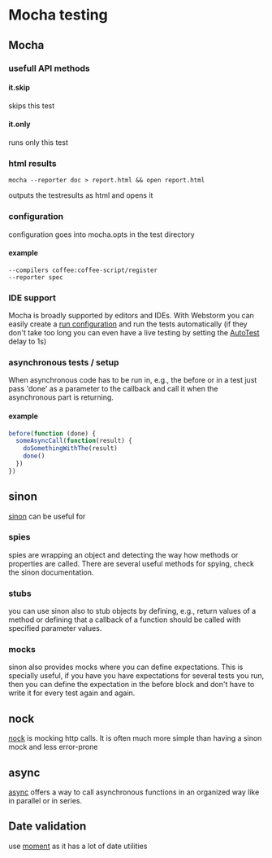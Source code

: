 # Mocha testing

## Mocha

### usefull API methods

#### it.skip

skips this test

#### it.only

runs only this test

### html results

`mocha --reporter doc > report.html && open report.html`

outputs the testresults as html and opens it

### configuration

configuration goes into mocha.opts in the test directory

#### example
```text
--compilers coffee:coffee-script/register
--reporter spec
```

### IDE support

Mocha is broadly supported by editors and IDEs. With Webstorm you can easily create a [run configuration](https://www.jetbrains.com/help/phpstorm/2016.1/running-mocha-unit-tests.html) and run the tests automatically 
(if they don't take too long you can even have a live testing by setting the [AutoTest](https://www.jetbrains.com/help/webstorm/2017.1/test-runner-tab.html) delay to 1s)

### asynchronous tests / setup

When asynchronous code has to be run in, e.g., the before or in a test just pass 'done' as a parameter to the callback
and call it when the asynchronous part is returning.

#### example
```javascript
before(function (done) {
  someAsyncCall(function(result) {
    doSomethingWithThe(result)
    done()
  })
})
```

## sinon

[sinon](http://sinonjs.org/) can be useful for

### spies

spies are wrapping an object and detecting the way how methods or properties are called. There are several useful
methods for spying, check the sinon documentation.

### stubs

you can use sinon also to stub objects by defining, e.g., return values of a method or defining that a callback of a 
function should be called with specified parameter values. 

### mocks

sinon also provides mocks where you can define expectations. This is specially useful, if you have you have expectations 
for several tests you run, then you can define the expectation in the before block and don't have to write it for every 
test again and again.

## nock

[nock](https://github.com/node-nock/nock) is mocking http calls. It is often much more simple than having a sinon mock and less error-prone

## async

[async](http://caolan.github.io/async/) offers a way to call asynchronous functions in an organized way like in parallel or in series.

## Date validation

use [moment](http://momentjs.com/docs/) as it has a lot of date utilities
